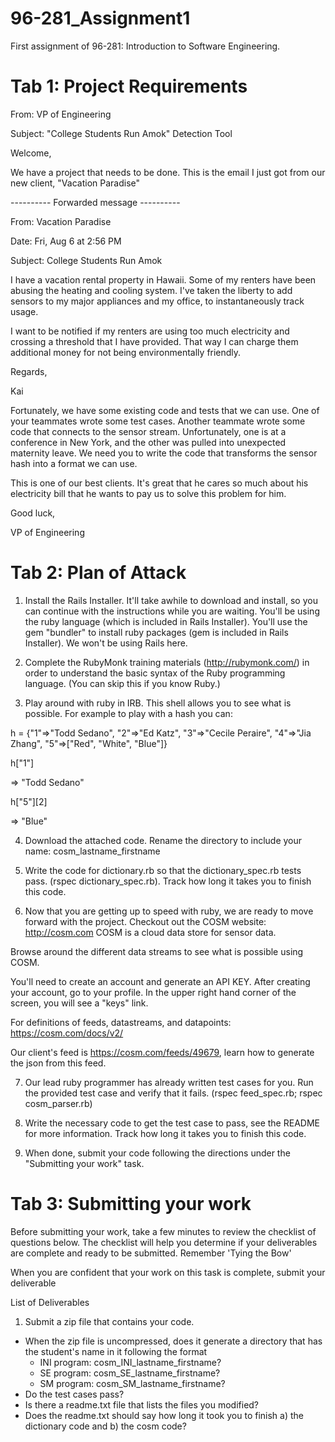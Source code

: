 96-281_Assignment1
==================

First assignment of 96-281: Introduction to Software Engineering.

Tab 1: Project Requirements
==================

From: VP of Engineering

Subject: "College Students Run Amok" Detection Tool

Welcome,

We have a project that needs to be done. This is the email I just got from our new client, "Vacation Paradise" 

---------- Forwarded message ----------

From: Vacation Paradise 

Date: Fri, Aug 6 at 2:56 PM

Subject: College Students Run Amok


I have a vacation rental property in Hawaii. Some of my renters have been abusing the heating and cooling system. I've taken the liberty to add sensors to my major appliances and my office, to instantaneously track usage.

I want to be notified if my renters are using too much electricity and crossing a threshold that I have provided. That way I can charge them additional money for not being environmentally friendly.

Regards, 

Kai

Fortunately, we have some existing code and tests that we can use. One of your teammates wrote some test cases. Another teammate wrote some code that connects to the sensor stream. Unfortunately, one is at a conference in New York, and the other was pulled into unexpected maternity leave. We need you to write the code that transforms the sensor hash into a format we can use. 

This is one of our best clients. It's great that he cares so much about his electricity bill that he wants to pay us to solve this problem for him. 

Good luck,

VP of Engineering


Tab 2: Plan of Attack
==================

1. Install the Rails Installer. It'll take awhile to download and install, so you can continue with the instructions while you are waiting. You'll be using the ruby language (which is included in Rails Installer). You'll use the gem "bundler" to install ruby packages (gem is included in Rails Installer). We won't be using Rails here.

2. Complete the RubyMonk training materials (http://rubymonk.com/) in order to understand the basic syntax of the Ruby programming language.  (You can skip this if you know Ruby.)

3. Play around with ruby in IRB. This shell allows you to see what is possible. For example to play with a hash you can:

  h = {"1"=>"Todd Sedano", "2"=>"Ed Katz", "3"=>"Cecile Peraire", "4"=>"Jia Zhang", "5"=>["Red", "White", "Blue"]} 
  
  h["1"]

  => "Todd Sedano" 

  h["5"][2]

  => "Blue" 

4. Download the attached code. Rename the directory to include your name: cosm_lastname_firstname

5. Write the code for dictionary.rb so that the dictionary_spec.rb tests pass. (rspec dictionary_spec.rb). Track how long it takes you to finish this code.

6. Now that you are getting up to speed with ruby, we are ready to move forward with the project. Checkout out the COSM website: http://cosm.com COSM is a cloud data store for sensor data.

  Browse around the different data streams to see what is     possible using COSM.

  You'll need to create an account and generate an API KEY. After creating your account, go to your profile. In the upper right hand corner of the screen, you will see a "keys" link.  

  For definitions of feeds, datastreams, and datapoints: https://cosm.com/docs/v2/  

  Our client's feed is https://cosm.com/feeds/49679, learn how to generate the json from this feed.

7. Our lead ruby programmer has already written test cases for you. Run the provided test case and verify that it fails. (rspec feed_spec.rb;  rspec cosm_parser.rb)

8. Write the necessary code to get the test case to pass, see the README for more information. Track how long it takes you to finish this code.

9. When done, submit your code following the directions under the "Submitting your work" task.


Tab 3: Submitting your work
==================

Before submitting your work, take a few minutes to review the checklist of questions below. The checklist will help you determine if your deliverables are complete and ready to be submitted. Remember 'Tying the Bow'

When you are confident that your work on this task is complete, submit your deliverable

List of Deliverables

1. Submit a zip file that contains your code.

  * When the zip file is uncompressed, does it generate a directory that has the student's name in it following the format
    - INI program: cosm_INI_lastname_firstname?
    - SE program: cosm_SE_lastname_firstname?
    - SM program: cosm_SM_lastname_firstname?
  * Do the test cases pass?
  * Is there a readme.txt file that lists the files you modified?
  * Does the readme.txt should say how long it took you to finish a) the dictionary code and b) the cosm code?